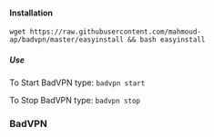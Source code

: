 
#### Installation

```
wget https://raw.githubusercontent.com/mahmoud-ap/badvpn/master/easyinstall && bash easyinstall
```

##### Use

To Start BadVPN type: `badvpn start`

To Stop BadVPN type: `badvpn stop`
### BadVPN


